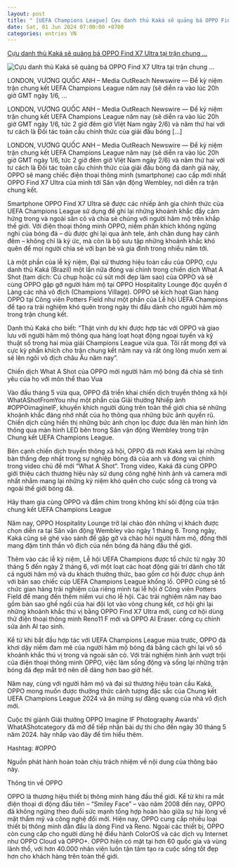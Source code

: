 ```yaml
---
layout: post
title: " [UEFA Champions League] Cựu danh thủ Kaká sẽ quảng bá OPPO Find X7 Ultra tại trận chung ..."
date: Sat, 01 Jun 2024 07:00:00 +0700
categories: entries VN
---
```

[Cựu danh thủ Kaká sẽ quảng bá OPPO Find X7 Ultra tại trận chung ...](https://www.vietnamplus.vn/cuu-danh-thu-kaka-se-quang-ba-oppo-find-x7-ultra-tai-tran-chung-ket-uefa-champions-league-2024-post956654.vnp)

![Cựu danh thủ Kaká sẽ quảng bá OPPO Find X7 Ultra tại trận chung ...](https://imagev3.vietnamplus.vn/1200x630/Uploaded/2024/firns/2024_06_01/logo-300772-9112.jpg.webp)

LONDON, VƯƠNG QUỐC ANH – Media OutReach Newswire — Để kỷ niệm trận chung kết UEFA Champions League năm nay (sẽ diễn ra vào lúc 20h giờ GMT ngày 1/6, ...

LONDON, VƯƠNG QUỐC ANH – Media OutReach Newswire — Để kỷ niệm trận chung kết UEFA Champions League năm nay (sẽ diễn ra vào lúc 20h giờ GMT ngày 1/6, tức 2 giờ đêm giờ VIệt Nam ngày 2/6) và năm thứ hai với tư cách là Đối tác toàn cầu chính thức của giải đấu bóng […]

LONDON, VƯƠNG QUỐC ANH – Media OutReach Newswire — Để kỷ niệm trận chung kết UEFA Champions League năm nay (sẽ diễn ra vào lúc 20h giờ GMT ngày 1/6, tức 2 giờ đêm giờ VIệt Nam ngày 2/6) và năm thứ hai với tư cách là Đối tác toàn cầu chính thức của giải đấu bóng đá danh giá này, OPPO sẽ mang chiếc điện thoại thông minh (smartphone) cao cấp mới nhất OPPO Find X7 Ultra của mình tới Sân vận động Wembley, nơi diễn ra trận chung kết.

Smartphone OPPO Find X7 Ultra sẽ được các nhiếp ảnh gia chính thức của UEFA Champions League sử dụng để ghi lại những khoảnh khắc đầy cảm hứng trong và ngoài sân cỏ và chia sẻ chúng với người hâm mộ trên khắp thế giới. Với điện thoại thông minh OPPO, niềm phấn khích không ngừng nghỉ của bóng đá – dù được ghi lại qua ảnh tele, ảnh chân dung hay cảnh đêm – không chỉ là ký ức, mà còn là bộ sưu tập những khoảnh khắc khó quên để mọi người chia sẻ với bạn bè và gia đình trong nhiều năm tới.

Là một phần của lễ kỷ niệm, Đại sứ thương hiệu toàn cầu của OPPO, cựu danh thủ Kaká (Brazil) một lần nữa đóng vai chính trong chiến dịch What A Shot (tạm dịch: Cú chụp hoặc cú sút mới đẹp làm sao) của OPPO và sẽ cùng OPPO gặp gỡ người hâm mộ tại OPPO Hospitality Lounge độc ​​quyền ở Làng các nhà vô địch (Champions Village). OPPO sẽ kích hoạt Gian hàng OPPO tại Công viên Potters Field như một phần của Lễ hội UEFA Champions để tạo ra trải nghiệm khó quên trong ngày thi đấu dành cho người hâm mộ trong trận chung kết.

Danh thủ Kaká cho biết: “Thật vinh dự khi được hợp tác với OPPO và giao lưu với người hâm mộ thông qua hàng loạt hoạt động ngoại tuyến và kỹ thuật số trong hai mùa giải Champions League vừa qua. Tôi rất mong đợi và cực kỳ phấn khích cho trận chung kết năm nay và rất óng lòng muốn xem ai sẽ lên ngôi vô địch châu Âu năm nay”.

Chiến dịch What A Shot của OPPO mời người hâm mộ bóng đá chia sẻ tình yêu của họ với môn thể thao Vua

Vào đầu tháng 5 vừa qua, OPPO đã triển khai chiến dịch truyền thông xã hội WhatAShotFromYou như một phần của Giải thưởng Nhiếp ảnh #OPPOimagineIF, khuyến khích người dùng trên toàn thế giới chia sẻ những khoảnh khắc đáng nhớ nhất của họ thông qua những bức ảnh quyến rũ. Chiến dịch cũng hiển thị những bức ảnh chọn lọc được đưa lên màn hình lớn thông qua màn hình LED bên trong Sân vận động Wembley trong trận Chung kết UEFA Champions League.

Bên cạnh chiến dịch truyền thông xã hội, OPPO đã mời Kaká xem lại những bàn thắng đẹp nhất trong sự nghiệp bóng đá của anh và đóng vai chính trong video chủ đề mới “What A Shot“. Trong video, Kaká đã cùng OPPO giới thiệu cách thương hiệu này sử dụng công nghệ hình ảnh và camera mới nhất nhằm mang lại những kỷ niệm khó quên cho cuộc sống cả trong và ngoài thế giới bóng đá.

Hãy tham gia cùng OPPO và đắm chìm trong không khí sôi động của trận chung kết UEFA Champions League

Năm nay, OPPO Hospitality Lounge trở lại chào đón những vị khách được chọn diễn ra tại Sân vận động Wembley vào ngày 1 tháng 6. Trong ngày, Kaká cũng sẽ ghé vào sảnh để gặp gỡ và chào hỏi người hâm mộ, đồng thời mang đậm tinh thần vô địch của nền bóng đá hàng đầu thế giới.

Thêm vào các lễ kỷ niệm, Lễ hội UEFA Champions được tổ chức từ ngày 30 tháng 5 đến ngày 2 tháng 6, với một loạt các hoạt động giải trí dành cho tất cả người hâm mộ và du khách thưởng thức, bao gồm cơ hội được chụp ảnh với bản sao chiếc cúp UEFA Champions League khổng lồ. OPPO cũng sẽ tổ chức gian hàng trải nghiệm của riêng mình tại lễ hội ở Công viên Potters Field để mang đến thêm niềm vui cho lễ hội. Các trải nghiệm năm nay bao gồm bản sao ghế ngồi của hai đội lọt vào vòng chung kết, cơ hội ghi lại những khoảnh khắc thú vị bằng OPPO Find X7 Ultra mới, cùng cơ hội dùng thử điện thoại thông minh Reno11 F mới và OPPO AI Eraser. công cụ chỉnh sửa ảnh AI tạo sinh.

Kể từ khi bắt đầu hợp tác với UEFA Champions League mùa trước, OPPO đã khơi dậy niềm đam mê của người hâm mộ bóng đá bằng cách ghi lại vô số khoảnh khắc thú vị trong và ngoài sân cỏ. Với trải nghiệm hình ảnh vượt trội của điện thoại thông minh OPPO, việc làm sống động và sống lại những trận bóng đá đẹp mắt trở nên dễ dàng hơn bao giờ hết.

Năm nay, cùng với người hâm mộ và đại sứ thương hiệu toàn cầu Kaká, OPPO mong muốn được thưởng thức cảnh tượng đặc sắc của Chung kết UEFA Champions League 2024 và ăn mừng sự đăng quang của nhà vô địch mới.

Cuộc thi giành Giải thưởng OPPO Imagine IF Photography Awards’ WhatAShotcategory đã mở để tiếp nhận bài dự thi cho đến ngày 30 tháng 5 năm 2024. hãy nhấp vào đây để tìm hiểu thêm.

Hashtag: #OPPO

Nguồn phát hành hoàn toàn chịu trách nhiệm về nội dung của thông báo này.

Thông tin về OPPO

OPPO là thương hiệu thiết bị thông minh hàng đầu thế giới. Kể từ khi ra mắt điện thoại di động đầu tiên – “Smiley Face” – vào năm 2008 đến nay, OPPO đã không ngừng theo đuổi sức mạnh tổng hợp hoàn hảo giữa sự hài lòng về mặt thẩm mỹ và công nghệ đổi mới. Hiện nay, OPPO cung cấp nhiều loại thiết bị thông minh dẫn đầu là dòng Find và Reno. Ngoài các thiết bị, OPPO còn cung cấp cho người dùng hệ điều hành ColorOS và các dịch vụ Internet như OPPO Cloud và OPPO+. OPPO hiện có mặt tại hơn 60 quốc gia và vùng lãnh thổ, với hơn 40.000 nhân viên luôn tận tâm tạo ra cuộc sống tốt đẹp hơn cho khách hàng trên toàn thế giới.


